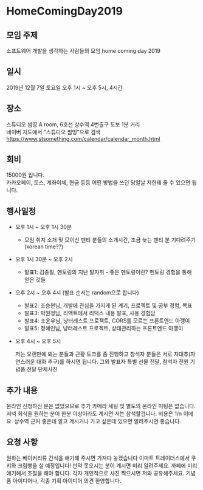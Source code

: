 # HomeComingDay2019

## 모임 주제

소프트웨어 개발을 생각하는 사람들의 모임 home coming day 2019

## 일시

2019년 12월 7일 토요일 오후 1시 ~ 오후 5시, 4시간

## 장소

스튜디오 썸띵 A room, 6호선 상수역 4번출구 도보 1분 거리\
네이버 지도에서 "스튜디오 썸띵"으로 검색\
https://www.stsomething.com/calendar/calendar_month.html  

## 회비

15000원 입니다.\
카카오페이, 토스, 계좌이체, 현금 등등 어떤 방법을 쓰던 당일날 저한테 줄 수 있으면 됩니다.

## 행사일정

- 오후 1시 ~ 오후 1시 30분
  - 모임 취지 소개 및 모이신 멘티 분들의 소개시간, 조금 늦는 멘티 분 기다려주기 (korean time??)
- 오후 1시 30분 ~ 오후 2시
  - 발표1: 김종필, 멘토링의 지난 발자취 - 좋은 멘토링이란? 멘토링 경험을 통해 얻은 것들
- 오후 2시 ~ 오후 4시 (발표 순서는 random으로 합니다)
  - 발표2: 조승현님, 개발에 관심을 가지게 된 계기, 프로젝트 및 공부 경험, 목표
  - 발표3: 박원정님, 리액트에서 리덕스 내용 발표, 사용 경험담
  - 발표4: 조윤우님, 냥터레스트 프로젝트, CORS를 모르는 프론트엔드 아깽이
  - 발표5: 정혜인님, 냥터레스트 프로젝트, 상태관리하는 프론트엔드 아깽이
- 오후 4시 ~ 오후 5시
    
    저는 오랜만에 뵈는 분들과 근황 토크를 좀 진행하고
    참석자 분들은 서로 자대추(자연스러운 대화 추구)를 하시면 됩니다.
    그외 발표자 특별 선물 전달, 참석자 전원 기념품 전달
    단체사진

## 추가 내용

온라인 신청하신 분은 없었으므로 추가 카메라 세팅 및 별도의 온라인 미팅은 없습니다.
저녁 회식을 원하는 분이 한분 이상이라도 계시면 저는 참석할겁니다. 비용은 1/n 이에요.
상수역 근처 좋은데 알고 계시거나 가고 싶은데 있으면 알려주시면 좋습니다.

## 요청 사항

원하는 베이커리류 간식을 얘기해 주시면 가져다 놓겠습니다
이마트 트레이더스에서 쿠키와 크림빵을 살 예정입니다!
만약 못오시는 분이 계시면 미리 알려주세요. 까페에 미리 얘기해서 조절을 해야 합니다.
각자 개인적으로 사진 찍으시면 저와 공유해주세요.
기념품 아이디어나, 각종 기획 아이디어 의견 환영합니다.
